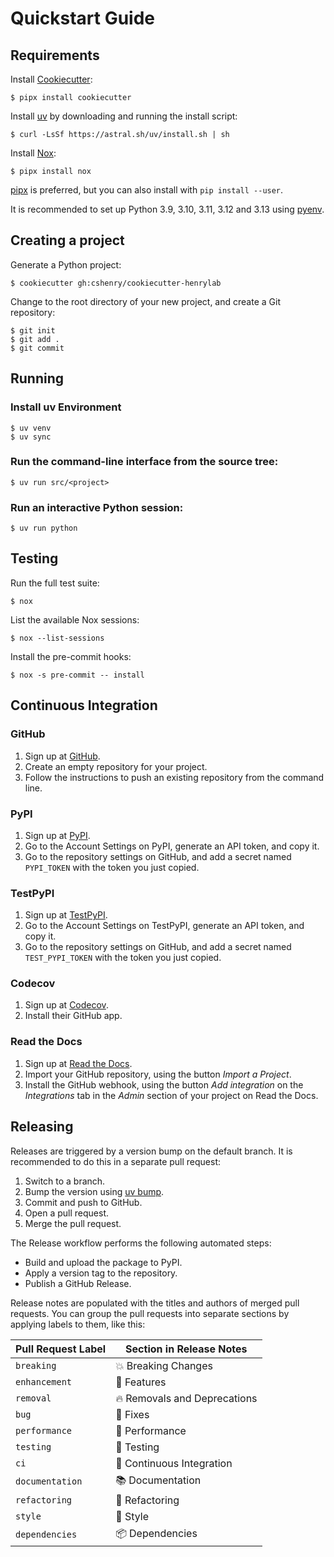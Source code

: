 # Quickstart Guide

## Requirements

Install [Cookiecutter][cookiecutter]:

```console
$ pipx install cookiecutter
```

Install [uv][uv] by downloading and running the install script:

```console
$ curl -LsSf https://astral.sh/uv/install.sh | sh
```

Install [Nox][nox]:

```console
$ pipx install nox
```

[pipx][pipx] is preferred, but you can also install with `pip install --user`.

It is recommended to set up Python 3.9, 3.10, 3.11, 3.12 and 3.13 using [pyenv][pyenv].

## Creating a project

Generate a Python project:

```console
$ cookiecutter gh:cshenry/cookiecutter-henrylab
```

Change to the root directory of your new project,
and create a Git repository:

```console
$ git init
$ git add .
$ git commit
```

## Running

### Install uv Environment

```console
$ uv venv
$ uv sync
```

### Run the command-line interface from the source tree:

```console
$ uv run src/<project>
```

### Run an interactive Python session:

```console
$ uv run python
```

## Testing

Run the full test suite:

```console
$ nox
```

List the available Nox sessions:

```console
$ nox --list-sessions
```

Install the pre-commit hooks:

```console
$ nox -s pre-commit -- install
```

## Continuous Integration

### GitHub

1. Sign up at [GitHub][github].
2. Create an empty repository for your project.
3. Follow the instructions to push an existing repository from the command line.

### PyPI

1. Sign up at [PyPI][pypi].
2. Go to the Account Settings on PyPI,
   generate an API token, and copy it.
3. Go to the repository settings on GitHub, and
   add a secret named `PYPI_TOKEN` with the token you just copied.

### TestPyPI

1. Sign up at [TestPyPI][testpypi].
2. Go to the Account Settings on TestPyPI,
   generate an API token, and copy it.
3. Go to the repository settings on GitHub, and
   add a secret named `TEST_PYPI_TOKEN` with the token you just copied.

### Codecov

1. Sign up at [Codecov][codecov].
2. Install their GitHub app.

### Read the Docs

1. Sign up at [Read the Docs][read the docs].
2. Import your GitHub repository, using the button _Import a Project_.
3. Install the GitHub webhook,
   using the button _Add integration_
   on the _Integrations_ tab
   in the _Admin_ section of your project
   on Read the Docs.

## Releasing

Releases are triggered by a version bump on the default branch.
It is recommended to do this in a separate pull request:

1. Switch to a branch.
2. Bump the version using [uv bump][uv bump].
3. Commit and push to GitHub.
4. Open a pull request.
5. Merge the pull request.

The Release workflow performs the following automated steps:

- Build and upload the package to PyPI.
- Apply a version tag to the repository.
- Publish a GitHub Release.

Release notes are populated with the titles and authors of merged pull requests.
You can group the pull requests into separate sections
by applying labels to them, like this:

<!-- table-release-drafter-sections-begin -->

| Pull Request Label | Section in Release Notes     |
| ------------------ | ---------------------------- |
| `breaking`         | 💥 Breaking Changes          |
| `enhancement`      | 🚀 Features                  |
| `removal`          | 🔥 Removals and Deprecations |
| `bug`              | 🐞 Fixes                     |
| `performance`      | 🐎 Performance               |
| `testing`          | 🚨 Testing                   |
| `ci`               | 👷 Continuous Integration    |
| `documentation`    | 📚 Documentation             |
| `refactoring`      | 🔨 Refactoring               |
| `style`            | 💄 Style                     |
| `dependencies`     | 📦 Dependencies              |

<!-- table-release-drafter-sections-end -->

[codecov]: https://codecov.io/
[cookiecutter]: https://github.com/audreyr/cookiecutter
[github]: https://github.com/
[nox]: https://nox.thea.codes/
[pipx]: https://pipxproject.github.io/pipx/
[uv]: https://docs.astral.sh/uv/
[uv bump]: https://docs.astral.sh/uv/reference/cli/
[pyenv]: https://github.com/pyenv/pyenv
[pypi]: https://pypi.org/
[read the docs]: https://readthedocs.org/
[testpypi]: https://test.pypi.org/
